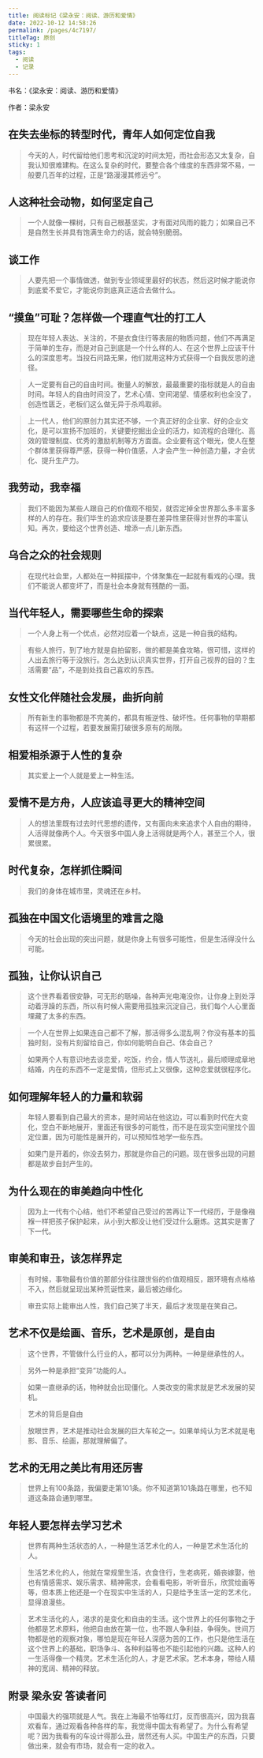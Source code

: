 ```yaml
---
title: 阅读标记《梁永安：阅读、游历和爱情》
date: 2022-10-12 14:58:26
permalink: /pages/4c7197/
titleTag: 原创
sticky: 1
tags:
  - 阅读
  - 记录
---
```

书名：《梁永安：阅读、游历和爱情》

作者：梁永安

## 在失去坐标的转型时代，青年人如何定位自我

> 今天的人，时代留给他们思考和沉淀的时间太短，而社会形态又太复杂，自我认知很难建构。在这么复杂的时代，要整合各个维度的东西非常不易，一般要几百年的过程，正是“路漫漫其修远兮”。

## 人这种社会动物，如何坚定自己

> 一个人就像一棵树，只有自己根基坚实，才有面对风雨的能力；如果自己不是自然生长并具有饱满生命力的话，就会特别脆弱。

## 谈工作

> 人要先把一个事情做透，做到专业领域里最好的状态，然后这时候才能说你到底爱不爱它，才能说你到底真正适合去做什么。

## “摸鱼”可耻？怎样做一个理直气壮的打工人

> 现在年轻人表达、关注的，不是衣食住行等表层的物质问题，他们不再满足于简单的生存，而是对自己到底是一个什么样的人、在这个世界上应该干什么的深度思考。当投石问路无果，他们就用这种方式获得一个自我反思的途径。

> 人一定要有自己的自由时间。衡量人的解放，最最重要的指标就是人的自由时间。年轻人的自由时间没了，艺术心情、空间渴望、情感权利也全没了，创造性匮乏，老板们这么做无异于杀鸡取卵。

> 上一代人，他们的原创力其实还不够，一个真正好的企业家、好的企业文化，是可以宣扬不加班的，关键要挖掘出企业的活力，如流程的合理化、高效的管理制度、优秀的激励机制等方方面面。企业要有这个眼光，使人在整个群体里获得尊严感，获得一种价值感，人才会产生一种创造力量，才会优化、提升生产力。

## 我劳动，我幸福

> 我们不能因为某些人跟自己的价值观不相契，就否定掉全世界那么多丰富多样的人的存在。我们毕生的追求应该是要在差异性里获得对世界的丰富认知。再次，要给这个世界创造、增添一点儿新东西。

## 乌合之众的社会规则

> 在现代社会里，人都处在一种摇摆中，个体聚集在一起就有看戏的心理。我们不能说人都变坏了，而是社会本身就有残酷的一面。

## 当代年轻人，需要哪些生命的探索

> 一个人身上有一个优点，必然对应着一个缺点，这是一种自我的结构。

> 有些人旅行，到了地方就是自拍留影，做的都是美食攻略，很可惜，这样的人出去旅行等于没旅行。怎么达到认识真实世界，打开自己视界的目的？生活需要“品”，不是到处找自己喜欢的东西。

## 女性文化伴随社会发展，曲折向前

> 所有新生的事物都是不完美的，都具有叛逆性、破坏性。任何事物的早期都有这样一个过程，若要发展需打破很多原有的局限。

## 相爱相杀源于人性的复杂

> 其实爱上一个人就是爱上一种生活。

## 爱情不是方舟，人应该追寻更大的精神空间

> 人的想法里既有过去时代思想的遗传，又有面向未来追求个人自由的期待，人活得就像两个人。今天很多中国人身上活得就是两个人，甚至三个人，很累很累。

## 时代复杂，怎样抓住瞬间

> 我们的身体在城市里，灵魂还在乡村。

## 孤独在中国文化语境里的难言之隐

> 今天的社会出现的突出问题，就是你身上有很多可能性，但是生活得没什么可能。

## 孤独，让你认识自己

> 这个世界看着很安静，可无形的聒噪，各种声光电淹没你，让你身上到处浮动着浮躁的东西，所以有时候人需要用孤独来沉淀自己，我们每个人心里面埋藏了太多的东西。

> 一个人在世界上如果连自己都不了解，那活得多么混乱啊？你没有基本的孤独时刻，没有片刻留给自己，你如何能明白自己、体会自己？

> 如果两个人有意识地去谈恋爱，吃饭，约会，情人节送礼，最后顺理成章地结婚，内在的东西不一定是爱情，但形式上又很像，这种恋爱就很程序化。

## 如何理解年轻人的力量和软弱

> 年轻人要看到自己最大的资本，是时间站在他这边，可以看到时代在大变化，空白不断地展开，里面还有很多的可能性，而不是在现实空间里找个固定位置，因为可能性是展开的，可以预知性地学一些东西。

> 如果门是开着的，你没去努力，那就是你自己的问题。现在很多出现的问题都是故步自封产生的。

## 为什么现在的审美趋向中性化

> 因为上一代有个心结，他们不希望自己受过的苦再让下一代经历，于是像襁褓一样把孩子保护起来，从小到大都没让他们受过什么磨炼。这其实是害了下一代。

## 审美和审丑，该怎样界定

> 有时候，事物最有价值的那部分往往跟世俗的价值观相反，跟环境有点格格不入，然后就呈现出某种荒诞性来，最后被边缘化。

> 审丑实际上能审出人性，我们自己笑了半天，最后才发现是在笑自己。

## 艺术不仅是绘画、音乐，艺术是原创，是自由

> 这个世界，不管做什么行业的人，都可以分为两种。一种是继承性的人。

> 另外一种是承担“变异”功能的人。

> 如果一直继承的话，物种就会出现僵化。人类改变的需求就是艺术发展的契机。

> 艺术的背后是自由

> 放眼世界，艺术是推动社会发展的巨大车轮之一。如果单纯认为艺术就是电影、音乐、绘画，那就理解偏了。

## 艺术的无用之美比有用还厉害

> 世界上有100条路，我偏要走第101条。你不知道第101条路在哪里，也不知道这条路会通到哪里。

## 年轻人要怎样去学习艺术

> 世界有两种生活状态的人，一种是生活艺术化的人，一种是艺术生活化的人。

> 生活艺术化的人，他就在常规里生活，衣食住行，生老病死，婚丧嫁娶，他也有情感需求、娱乐需求、精神需求，会看看电影，听听音乐，欣赏绘画等等，但本质上他还是一个在现实中生活的人，只是给予生活一定的艺术化，显得浪漫些。

> 艺术生活化的人，渴求的是变化和自由的生活。这个世界上的任何事物之于他都是艺术原料，他把自由放在第一位，也不跟人争利益，争得失。世间万物都是他的观察对象，哪怕是现在年轻人深感为苦的工作，也只是他生活在这个世界上的基础，职场争斗、各种利益等也不能引起他的兴趣。这种人的一生活得像一个精灵。艺术生活化的人，才是艺术家。艺术本身，带给人精神的宽阔、精神的释放。

## 附录 梁永安 答读者问

> 中国最大的强项就是人气。我在上海最不怕等红灯，反而很高兴，因为我喜欢看车，通过观看各种各样的车，我觉得中国太有希望了。为什么有希望呢？因为我看有的车设计得那么丑，居然还有人买。中国生产的东西，只要做出来，就会有市场，就会有一定的收入。

